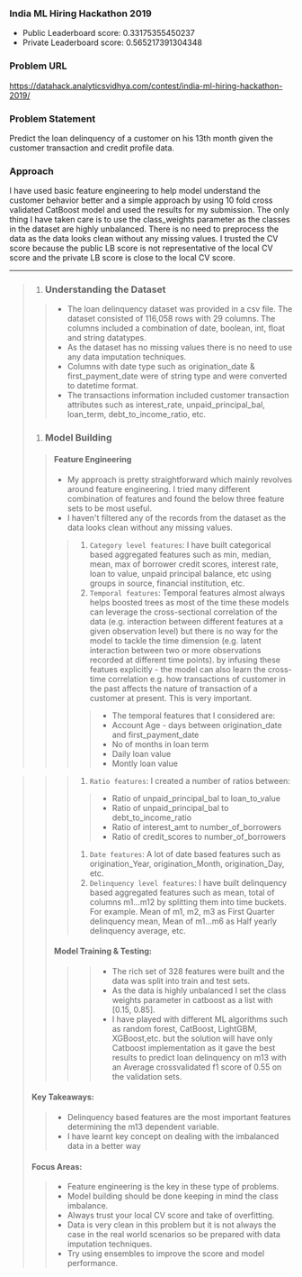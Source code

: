 ### India ML Hiring Hackathon 2019

- Public Leaderboard score: 0.33175355450237
- Private Leaderboard score: 0.565217391304348

### Problem URL

https://datahack.analyticsvidhya.com/contest/india-ml-hiring-hackathon-2019/

### Problem Statement

Predict the loan delinquency of a customer on his 13th month given the customer transaction and credit profile data.

### Approach

I have used basic feature engineering to help model understand the customer behavior better and a simple approach by using 10 fold cross validated CatBoost model and used the results for my submission. The only thing I have taken care is to use the class_weights parameter as the classes in the dataset are highly unbalanced. There is no need to preprocess the data as the data looks clean without any missing values. I trusted the CV score because the public LB score is not representative of the local CV score and the private LB score is close to the local CV score.

***
> 1. ### Understanding the Dataset
>> - The loan delinquency dataset was provided in a csv file. The dataset consisted of 116,058 rows with 29 columns. The columns included a combination of date, boolean, int, float and string datatypes.
>> - As the dataset has no missing values there is no need to use any data imputation techniques.
>> - Columns with date type such as origination_date & first_payment_date were of string type and were converted to datetime format.
>> - The transactions information included customer transaction attributes such as interest_rate, unpaid_principal_bal, loan_term, debt_to_income_ratio, etc.
> 1. ### Model Building
>> #### Feature Engineering
>> - My approach is pretty straightforward which mainly revolves around feature engineering. I tried many different combination of features and found the below three feature sets to be most useful.
>> - I haven't filtered any of the records from the dataset as the data looks clean without any missing values.
>>> 1. `Category level features`: I have built categorical based aggregated features such as min, median, mean, max of borrower credit scores, interest rate, loan to value, unpaid principal balance, etc using groups in source, financial institution, etc.
>>> 1. `Temporal features`: Temporal features almost always helps boosted trees as most of the time these models can leverage the cross-sectional correlation of the data (e.g. interaction between different features at a given observation level) but there is no way for the model to tackle the time dimension (e.g. latent interaction between two or more observations recorded at different time points). by infusing these featues explicitly - the model can also learn the cross-time correlation e.g. how transactions of customer in the past affects the nature of transaction of a customer at present. This is very important.
>>>> - The temporal features that I considered are:
>>>> - Account Age - days between origination_date and first_payment_date
>>>> - No of months in loan term
>>>> - Daily loan value
>>>> - Montly loan value

>>> 1. `Ratio features`: I created a number of ratios between:
>>>> - Ratio of unpaid_principal_bal to loan_to_value
>>>> - Ratio of unpaid_principal_bal to debt_to_income_ratio
>>>> - Ratio of interest_amt to number_of_borrowers
>>>> - Ratio of credit_scores to number_of_borrowers
>>> 1. `Date features`: A lot of date based features such as origination_Year, origination_Month, origination_Day, etc.
>>> 1. `Delinquency level features`: I have built delinquency based aggregated features such as mean, total of columns m1...m12 by splitting them into time buckets. For example. Mean of m1, m2, m3 as First Quarter delinquency mean, Mean of m1...m6 as Half yearly delinquency average, etc.
>> #### Model Training & Testing: 
>>>> - The rich set of 328 features were built and the data was split into train and test sets. 
>>>> - As the data is highly unbalanced I set the class weights parameter in catboost as a list with [0.15, 0.85].
>>>> - I have played with different ML algorithms such as random forest, CatBoost, LightGBM, XGBoost,etc. but the solution will have only Catboost implementation as it gave the best results to predict loan delinquency on m13 with an Average crossvalidated f1 score of 0.55 on the validation sets.
> #### Key Takeaways:
>> - Delinquency based features are the most important features determining the m13 dependent variable.
>> - I have learnt key concept on dealing with the imbalanced data in a better way
> #### Focus Areas:
>> - Feature engineering is the key in these type of problems.
>> - Model building should be done keeping in mind the class imbalance.
>> - Always trust your local CV score and take of overfitting.
>> - Data is very clean in this problem but it is not always the case in the real world scenarios so be prepared with data imputation techniques.
>> - Try using ensembles to improve the score and model performance.
